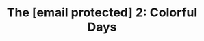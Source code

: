 --- 
title: "The [email protected] 2: Colorful Days"
publishdate: "2019-3-4T16:48:46+02:00"
src: "https://365manga.net/manga/the-email-160-protected-2-colorful-days"
image: "https://data.365manga.net/images/thumbnails/30366-the-email-160-protected-2-colorful-days.jpg"
description: " The [email protected] 2: Colorful Days summary is updating. Come visit Mangakakalot.com sometime to read the latest chapter of The [email protected] 2: Colorful Days. If you have any question about this manga, Please don't hesitate to contact us or translate team. Hope you enjoy it."
---